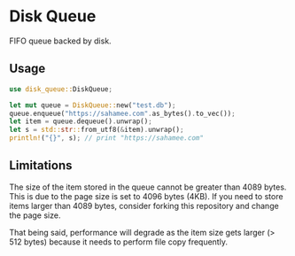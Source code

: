 # Disk Queue

FIFO queue backed by disk.

## Usage

```rust
use disk_queue::DiskQueue;

let mut queue = DiskQueue::new("test.db");
queue.enqueue("https://sahamee.com".as_bytes().to_vec());
let item = queue.dequeue().unwrap();
let s = std::str::from_utf8(&item).unwrap();
println!("{}", s); // print "https://sahamee.com"
```

## Limitations

The size of the item stored in the queue cannot be greater than 4089 bytes. 
This is due to the page size is set to 4096 bytes (4KB). If you need to store
items larger than 4089 bytes, consider forking this repository and change the 
page size. 

That being said, performance will degrade as the item size gets 
larger (> 512 bytes) because it needs to perform file copy frequently.

